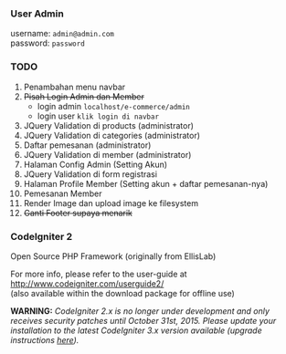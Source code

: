### User Admin
username: `admin@admin.com`     
password: `password`

### TODO
1. Penambahan menu navbar
2. ~~Pisah Login Admin dan Member~~
    * login admin `localhost/e-commerce/admin`
    * login user `klik login di navbar`
3. JQuery Validation di products (administrator)
4. JQuery Validation di categories (administrator)
5. Daftar pemesanan (administrator)
6. JQuery Validation di member (administrator)
7. Halaman Config Admin (Setting Akun)
8. JQuery Validation di form registrasi
9. Halaman Profile Member (Setting akun + daftar pemesanan-nya)
10. Pemesanan Member
11. Render Image dan upload image ke filesystem
12. ~~Ganti Footer supaya menarik~~

### CodeIgniter 2
Open Source PHP Framework (originally from EllisLab)

For more info, please refer to the user-guide at http://www.codeigniter.com/userguide2/  
(also available within the download package for offline use)

**WARNING:** *CodeIgniter 2.x is no longer under development and only receives security patches until October 31st, 2015.
Please update your installation to the latest CodeIgniter 3.x version available
(upgrade instructions [here](http://www.codeigniter.com/userguide3/installation/upgrade_300.html)).*

